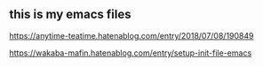 ## this is my emacs files

<https://anytime-teatime.hatenablog.com/entry/2018/07/08/190849>

<https://wakaba-mafin.hatenablog.com/entry/setup-init-file-emacs>

